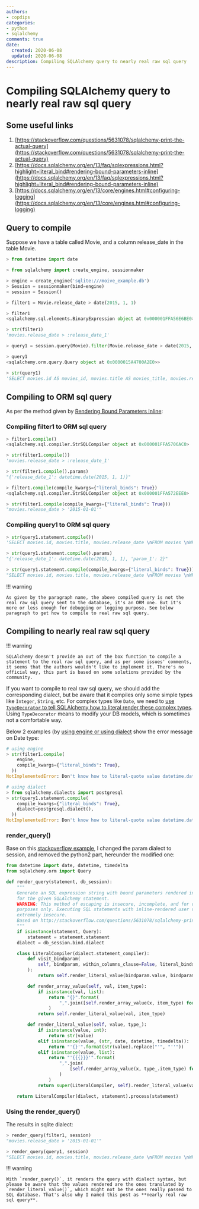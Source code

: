```yaml
---
authors:
- copdips
categories:
- python
- sqlalchemy
comments: true
date:
  created: 2020-06-08
  updated: 2020-06-08
description: Compiling SQLAlchemy query to nearly real raw sql query
---
```


# Compiling SQLAlchemy query to nearly real raw sql query

## Some useful links

1. [https://stackoverflow.com/questions/5631078/sqlalchemy-print-the-actual-query](https://stackoverflow.com/questions/5631078/sqlalchemy-print-the-actual-query)
1. [https://docs.sqlalchemy.org/en/13/faq/sqlexpressions.html?highlight=literal_bind#rendering-bound-parameters-inline](https://docs.sqlalchemy.org/en/13/faq/sqlexpressions.html?highlight=literal_bind#rendering-bound-parameters-inline)
1. [https://docs.sqlalchemy.org/en/13/core/engines.html#configuring-logging](https://docs.sqlalchemy.org/en/13/core/engines.html#configuring-logging)

## Query to compile

Suppose we have a table called Movie, and a column release_date in the table Movie.

```python
> from datetime import date

> from sqlalchemy import create_engine, sessionmaker

> engine = create_engine('sqlite:///moive_example.db')
> Session = sessionmaker(bind=engine)
> session = Session()

> filter1 = Movie.release_date > date(2015, 1, 1)

> filter1
<sqlalchemy.sql.elements.BinaryExpression object at 0x000001FFA56E6BE0>

> str(filter1)
'movies.release_date > :release_date_1'

> query1 = session.query(Movie).filter(Movie.release_date > date(2015, 1, 1)).limit(2)

> query1
<sqlalchemy.orm.query.Query object at 0x0000015A4700A2E0>>

> str(query1)
'SELECT movies.id AS movies_id, movies.title AS movies_title, movies.release_date AS movies_release_date \nFROM movies \nWHERE movies.release_date > ?\n LIMIT ? OFFSET ?'
```

## Compiling to ORM sql query

As per the method given by [Rendering Bound Parameters Inline](https://docs.sqlalchemy.org/en/13/faq/sqlexpressions.html?highlight=literal_bind#rendering-bound-parameters-inline):

### Compiling filter1 to ORM sql query

```python
> filter1.compile()
<sqlalchemy.sql.compiler.StrSQLCompiler object at 0x000001FFA5706AC0>

> str(filter1.compile())
'movies.release_date > :release_date_1'

> str(filter1.compile().params)
"{'release_date_1': datetime.date(2015, 1, 1)}"

> filter1.compile(compile_kwargs={"literal_binds": True})
<sqlalchemy.sql.compiler.StrSQLCompiler object at 0x000001FFA572EEE0>

> str(filter1.compile(compile_kwargs={"literal_binds": True}))
"movies.release_date > '2015-01-01'"
```

### Compiling query1 to ORM sql query

```python
> str(query1.statement.compile())
'SELECT movies.id, movies.title, movies.release_date \nFROM movies \nWHERE movies.release_date > :release_date_1\n LIMIT :param_1'

> str(query1.statement.compile().params)
"{'release_date_1': datetime.date(2015, 1, 1), 'param_1': 2}"

> str(query1.statement.compile(compile_kwargs={"literal_binds": True}))
"SELECT movies.id, movies.title, movies.release_date \nFROM movies \nWHERE movies.release_date > '2015-01-01'\n LIMIT 2"
```

!!! warning

    As given by the paragraph name, the above compiled query is not the real raw sql query sent to the database, it's an ORM one. But it's more or less enough for debugging or logging purpose. See below paragraph to get how to compile to real raw sql query.

## Compiling to nearly real raw sql query

!!! warning

    SQLAlchemy doesn't provide an out of the box function to compile a statement to the real raw sql query, and as per some issues' comments, it seems that the authors wouldn't like to implement it. There's no official way, this part is based on some solutions provided by the community.

If you want to compile to real raw sql query, we should add the corresponding dialect, but be aware that it compiles only some simple types like `Integer`, `String`, etc. For complex types like `Date`, we need to [use `TypeDecorator` to tell SQLAlchemy how to literal render these complex types](https://stackoverflow.com/a/23835766/5095636). Using `TypeDecorator` means to modify your DB models, which is sometimes not a comfortable way.

Below 2 examples (by [using engine or using dialect](https://docs.sqlalchemy.org/en/13/faq/sqlexpressions.html#stringifying-for-specific-databases) show the error message on Date type:

```python
# using engine
> str(filter1.compile(
    engine,
    compile_kwargs={"literal_binds": True},
  ))
NotImplementedError: Don't know how to literal-quote value datetime.date(2015, 1, 1)
```

```python
# using dialect
> from sqlalchemy.dialects import postgresql
> str(query1.statement.compile(
    compile_kwargs={"literal_binds": True},
    dialect=postgresql.dialect(),
  ))
NotImplementedError: Don't know how to literal-quote value datetime.date(2015, 1, 1)
```

### render_query()

Base on this [stackoverflow example](https://stackoverflow.com/a/32772915/5095636), I changed the param dialect to session, and removed the python2 part, hereunder the modified one:

```python
from datetime import date, datetime, timedelta
from sqlalchemy.orm import Query

def render_query(statement, db_session):
    """
    Generate an SQL expression string with bound parameters rendered inline
    for the given SQLAlchemy statement.
    WARNING: This method of escaping is insecure, incomplete, and for debugging
    purposes only. Executing SQL statements with inline-rendered user values is
    extremely insecure.
    Based on http://stackoverflow.com/questions/5631078/sqlalchemy-print-the-actual-query
    """
    if isinstance(statement, Query):
        statement = statement.statement
    dialect = db_session.bind.dialect

    class LiteralCompiler(dialect.statement_compiler):
        def visit_bindparam(
            self, bindparam, within_columns_clause=False, literal_binds=False, **kwargs
        ):
            return self.render_literal_value(bindparam.value, bindparam.type)

        def render_array_value(self, val, item_type):
            if isinstance(val, list):
                return "{}".format(
                    ",".join([self.render_array_value(x, item_type) for x in val])
                )
            return self.render_literal_value(val, item_type)

        def render_literal_value(self, value, type_):
            if isinstance(value, int):
                return str(value)
            elif isinstance(value, (str, date, datetime, timedelta)):
                return "'{}'".format(str(value).replace("'", "''"))
            elif isinstance(value, list):
                return "'{{{}}}'".format(
                    ",".join(
                        [self.render_array_value(x, type_.item_type) for x in value]
                    )
                )
            return super(LiteralCompiler, self).render_literal_value(value, type_)

    return LiteralCompiler(dialect, statement).process(statement)
```

### Using the render_query()

The results in sqlite dialect:

```python
> render_query(filter1, session)
"movies.release_date > '2015-01-01'"

> render_query(query1, session)
"SELECT movies.id, movies.title, movies.release_date \nFROM movies \nWHERE movies.release_date > '2015-01-01'\n LIMIT 2 OFFSET 0"
```

!!! warning

    With `render_query()`, it renders the query with dialect syntax, but please be aware that the values rendered are the ones translated by `render_literal_value()`, which might not be the ones really passed to SQL database. That's also why I named this post as **nearly real raw sql query**.
